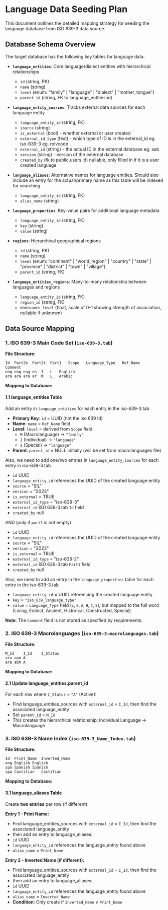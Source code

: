 # Language Data Seeding Plan

This document outlines the detailed mapping strategy for seeding the language database from ISO 639-3 data source.

## Database Schema Overview

The target database has the following key tables for language data:

- **`language_entities`**: Core language/dialect entities with hierarchical relationships

  - `id` (string, PK)
  - `name` (string)
  - `level` (enum: "family" | "language" | "dialect" | "mother_tongue")
  - `parent_id` (string, FK to language_entities.id)

- **`language_entity_sources`**: Tracks external data sources for each language entity

  - `language_entity_id` (string, FK)
  - `source` (string)
  - `is_external` (bool) - whether external or user created
  - `external_id_type` (text) - which type of ID is in the external_id eg. iso-639-3 eg. rolvcode
  - `external_id` (string) - the actual ID in the external database eg. aab
  - `version` (string) - version of the external database
  - `created_by` (fk to public.users.id) nullable, only filled in if it is a user created language

- **`language_aliases`**: Alternative names for language entities. Should also include an entry for the actual/primary name as this table will be indexed for searching

  - `language_entity_id` (string, FK)
  - `alias_name` (string)

- **`language_properties`**: Key-value pairs for additional language metadata

  - `language_entity_id` (string, FK)
  - `key` (string)
  - `value` (string)

- **`regions`**: Hierarchical geographical regions

  - `id` (string, PK)
  - `name` (string)
  - `level` (enum: "continent" | "world_region" | "country" | "state" | "province" | "district" | "town" | "village")
  - `parent_id` (string, FK)

- **`language_entities_regions`**: Many-to-many relationship between languages and regions
  - `language_entity_id` (string, FK)
  - `region_id` (string, FK)
  - `dominance_level` (float, scale of 0-1 showing strength of association, nullable if unknown)

## Data Source Mapping

### 1. ISO 639-3 Main Code Set (`iso-639-3.tab`)

**File Structure:**

```
Id	Part2b	Part2t	Part1	Scope	Language_Type	Ref_Name	Comment
eng	eng	eng	en	I	L	English
ara	ara	ara	ar	M	L	Arabic
```

**Mapping to Database:**

#### 1.1 language_entities Table

Add an entry in `language_entities` for each entry in the iso-639-3.tab

- **Primary Key**: `id` = UUID (not the iso 639 Id)
- **Name**: `name` = `Ref_Name` field
- **Level**: `level` = derived from `Scope` field:
  - `M` (Macrolanguage) → `"family"`
  - `I` (Individual) → `"language"`
  - `S` (Special) → `"language"`
- **Parent**: `parent_id` = NULL initially (will be set from macrolanguages file)

Also, we need to add one/two entries in `language_entity_sources` for each entry in iso-639-3.tab

- `id` UUID
- `language_entity_id` references the UUID of the created language entity
- `source` = "SIL"
- `version` = "2023"
- `is_external` = TRUE
- `external_id_type` = "iso-639-3"
- `external_id` ISO 639-3.tab `Id` field
- `created_by` null

AND (only if `part1` is not empty)

- `id` UUID
- `language_entity_id` references the UUID of the created language entity
- `source` = "SIL"
- `version` = "2023"
- `is_external` = TRUE
- `external_id_type` = "iso-639-2"
- `external_id` ISO 639-3.tab `Part1` field
- `created_by` null

Also, we need to add an entry in the `language_properties` table for each entry in the iso-639-3.tab

- `language_entity_id` = UUID referencing the created language entity
- `key` = `"iso_639_language_type"`
- `value` = `Language_Type` field (`L`, `E`, `A`, `H`, `C`, `S`), but mapped to the full word (Living, Extinct, Ancient, Historical, Constructed, Special)

**Note**: The `Comment` field is not stored as specified by requirements.

### 2. ISO 639-3 Macrolanguages (`iso-639-3-macrolanguages.tab`)

**File Structure:**

```
M_Id	I_Id	I_Status
ara	aao	A
ara	abh	A
```

**Mapping to Database:**

#### 2.1 Update language_entities.parent_id

For each row where `I_Status` = `"A"` (Active):

- Find language_entities_sources with `external_id` = `I_Id`, then find the associated language_entity
- Set `parent_id` = `M_Id`
- This creates the hierarchical relationship: Individual Language → Macrolanguage

### 3. ISO 639-3 Name Index (`iso-639-3_Name_Index.tab`)

**File Structure:**

```
Id	Print_Name	Inverted_Name
eng	English	English
spa	Spanish	Spanish
spa	Castilian	Castilian
```

**Mapping to Database:**

#### 3.1 language_aliases Table

Create **two entries** per row (if different):

**Entry 1 - Print Name:**

- Find language_entities_sources with `external_id` = `I_Id`, then find the associated language_entity
- then add an entry to language_aliases:
- `id` UUID
- `language_entity_id` references the language_entity found above
- `alias_name` = `Print_Name`

**Entry 2 - Inverted Name (if different):**

- Find language_entities_sources with `external_id` = `I_Id`, then find the associated language_entity
- then add an entry to language_aliases:
- `id` UUID
- `language_entity_id` references the language_entity found above
- `alias_name` = `Inverted_Name`
- **Condition**: Only create if `Inverted_Name` ≠ `Print_Name`
